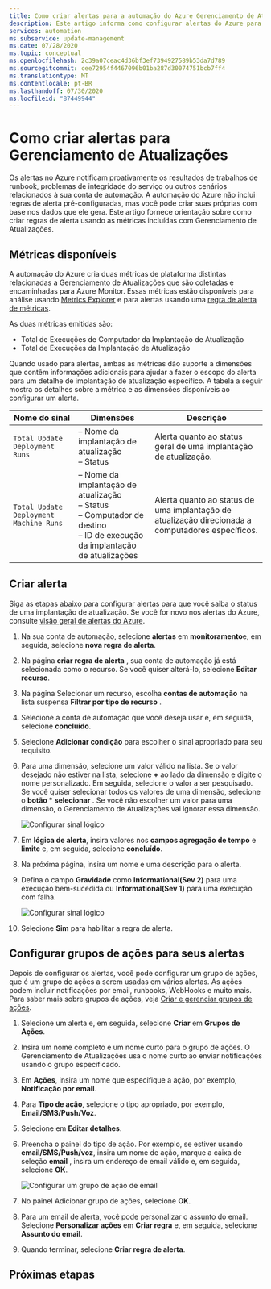 ```yaml
---
title: Como criar alertas para a automação do Azure Gerenciamento de Atualizações
description: Este artigo informa como configurar alertas do Azure para notificar sobre o status de avaliações ou implantações de atualização.
services: automation
ms.subservice: update-management
ms.date: 07/28/2020
ms.topic: conceptual
ms.openlocfilehash: 2c39a07ceac4d36bf3ef7394927589b53da7d789
ms.sourcegitcommit: cee72954f4467096b01ba287d30074751bcb7ff4
ms.translationtype: MT
ms.contentlocale: pt-BR
ms.lasthandoff: 07/30/2020
ms.locfileid: "87449944"
---
```

# <a name="how-to-create-alerts-for-update-management"></a>Como criar alertas para Gerenciamento de Atualizações

Os alertas no Azure notificam proativamente os resultados de trabalhos de runbook, problemas de integridade do serviço ou outros cenários relacionados à sua conta de automação. A automação do Azure não inclui regras de alerta pré-configuradas, mas você pode criar suas próprias com base nos dados que ele gera. Este artigo fornece orientação sobre como criar regras de alerta usando as métricas incluídas com Gerenciamento de Atualizações.

## <a name="available-metrics"></a>Métricas disponíveis

A automação do Azure cria duas métricas de plataforma distintas relacionadas a Gerenciamento de Atualizações que são coletadas e encaminhadas para Azure Monitor. Essas métricas estão disponíveis para análise usando [Metrics Explorer](../../azure-monitor/platform/metrics-charts.md) e para alertas usando uma [regra de alerta de métricas](../../azure-monitor/platform/alerts-metric.md).

As duas métricas emitidas são:

* Total de Execuções de Computador da Implantação de Atualização
* Total de Execuções da Implantação de Atualização

Quando usado para alertas, ambas as métricas dão suporte a dimensões que contêm informações adicionais para ajudar a fazer o escopo do alerta para um detalhe de implantação de atualização específico. A tabela a seguir mostra os detalhes sobre a métrica e as dimensões disponíveis ao configurar um alerta.

|Nome do sinal|Dimensões|Descrição
|---|---|---|
|`Total Update Deployment Runs`|– Nome da implantação de atualização<br>– Status | Alerta quanto ao status geral de uma implantação de atualização.|
|`Total Update Deployment Machine Runs`|– Nome da implantação de atualização</br>– Status</br>– Computador de destino</br>– ID de execução da implantação de atualizações    |Alerta quanto ao status de uma implantação de atualização direcionada a computadores específicos.|

## <a name="create-alert"></a>Criar alerta

Siga as etapas abaixo para configurar alertas para que você saiba o status de uma implantação de atualização. Se você for novo nos alertas do Azure, consulte [visão geral de alertas do Azure](../../azure-monitor/platform/alerts-overview.md).

1. Na sua conta de automação, selecione **alertas** em **monitoramento**e, em seguida, selecione **nova regra de alerta**.

2. Na página **criar regra de alerta** , sua conta de automação já está selecionada como o recurso. Se você quiser alterá-lo, selecione **Editar recurso**.

3. Na página Selecionar um recurso, escolha **contas de automação** na lista suspensa **Filtrar por tipo de recurso** .

4. Selecione a conta de automação que você deseja usar e, em seguida, selecione **concluído**.

5. Selecione **Adicionar condição** para escolher o sinal apropriado para seu requisito.

6. Para uma dimensão, selecione um valor válido na lista. Se o valor desejado não estiver na lista, selecione **\+** ao lado da dimensão e digite o nome personalizado. Em seguida, selecione o valor a ser pesquisado. Se você quiser selecionar todos os valores de uma dimensão, selecione o **botão \* selecionar** . Se você não escolher um valor para uma dimensão, o Gerenciamento de Atualizações vai ignorar essa dimensão.

    ![Configurar sinal lógico](./media/update-mgmt-manage-updates-for-vm/signal-logic.png)

7. Em **lógica de alerta**, insira valores nos **campos agregação de tempo** e **limite** e, em seguida, selecione **concluído**.

8. Na próxima página, insira um nome e uma descrição para o alerta.

9. Defina o campo **Gravidade** como **Informational(Sev 2)** para uma execução bem-sucedida ou **Informational(Sev 1)** para uma execução com falha.

    ![Configurar sinal lógico](./media/update-mgmt-manage-updates-for-vm/define-alert-details.png)

10. Selecione **Sim** para habilitar a regra de alerta.

## <a name="configure-action-groups-for-your-alerts"></a>Configurar grupos de ações para seus alertas

Depois de configurar os alertas, você pode configurar um grupo de ações, que é um grupo de ações a serem usadas em vários alertas. As ações podem incluir notificações por email, runbooks, WebHooks e muito mais. Para saber mais sobre grupos de ações, veja [Criar e gerenciar grupos de ações](../../azure-monitor/platform/action-groups.md).

1. Selecione um alerta e, em seguida, selecione **Criar** em **Grupos de Ações**.

2. Insira um nome completo e um nome curto para o grupo de ações. O Gerenciamento de Atualizações usa o nome curto ao enviar notificações usando o grupo especificado.

3. Em **Ações**, insira um nome que especifique a ação, por exemplo, **Notificação por email**.

4. Para **Tipo de ação**, selecione o tipo apropriado, por exemplo, **Email/SMS/Push/Voz**.

5. Selecione em **Editar detalhes**.

6. Preencha o painel do tipo de ação. Por exemplo, se estiver usando **email/SMS/Push/voz**, insira um nome de ação, marque a caixa de seleção **email** , insira um endereço de email válido e, em seguida, selecione **OK**.

    ![Configurar um grupo de ação de email](./media/update-mgmt-manage-updates-for-vm/configure-email-action-group.png)

7. No painel Adicionar grupo de ações, selecione **OK**.

8. Para um email de alerta, você pode personalizar o assunto do email. Selecione **Personalizar ações** em **Criar regra** e, em seguida, selecione **Assunto do email**.

9. Quando terminar, selecione **Criar regra de alerta**.

## <a name="next-steps"></a>Próximas etapas


